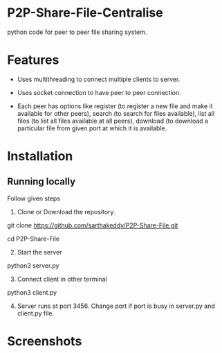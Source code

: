 # P2P-Share-File-Centralise
python code for peer to peer file sharing system.

# Features
* Uses multithreading to connect multiple clients to server.

* Uses socket connection to have peer to peer connection.

* Each peer has options like register (to register a new file and make it available for other peers), search (to search for files available), list all files (to list all files available at all peers), download (to download a particular file from given port at which it is available.
# Installation
## Running locally
Follow given steps
1. Clone or Download the repository.

git clone https://github.com/sarthakeddy/P2P-Share-File.git

cd P2P-Share-File

2. Start the server

python3 server.py

3. Connect client in other terminal

python3 client.py

4. Server runs at port 3456. Change port if port is busy in server.py and client.py file.

# Screenshots
